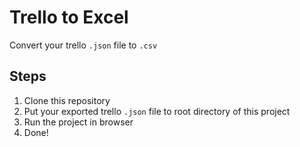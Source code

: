 # Trello to Excel
Convert your trello `.json` file to `.csv`

## Steps
1. Clone this repository
2. Put your exported trello `.json` file to root directory of this project
3. Run the project in browser
4. Done!
